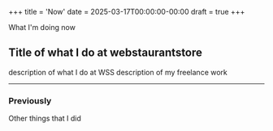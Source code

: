+++
title = 'Now'
date = 2025-03-17T00:00:00-00:00
draft = true
+++

What I'm doing now

## Title of what I do at webstaurantstore
description of what I do at WSS
description of my freelance work

---

### Previously
Other things that I did